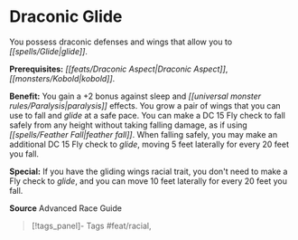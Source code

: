 ﻿---
cssclass: [feats]

---
# Draconic Glide

You possess draconic defenses and wings that allow you to _[[spells/Glide|glide]]_.

**Prerequisites:** _[[feats/Draconic Aspect|Draconic Aspect]]_, _[[monsters/Kobold|kobold]]_.

**Benefit:** You gain a +2 bonus against sleep and _[[universal monster rules/Paralysis|paralysis]]_ effects. You grow a pair of wings that you can use to fall and _glide_ at a safe pace. You can make a DC 15 Fly check to fall safely from any height without taking falling damage, as if using _[[spells/Feather Fall|feather fall]]_. When falling safely, you may make an additional DC 15 Fly check to _glide_, moving 5 feet laterally for every 20 feet you fall.

**Special:** If you have the gliding wings racial trait, you don't need to make a Fly check to _glide_, and you can move 10 feet laterally for every 20 feet you fall.

**Source** Advanced Race Guide
>[!tags_panel]- Tags
> #feat/racial, 